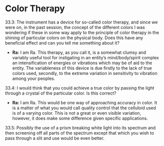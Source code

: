 # Color Therapy
33.3: The instrument has a device for so-called color therapy, and since we were on, in the past session, the concept of the different colors I was wondering if these in some way apply to the principle of color therapy in the shining of particular colors on the physical body. Does this have any beneficial effect and can you tell me something about it?
- **Ra:** I am Ra. This therapy, as you call it, is a somewhat clumsy and variably useful tool for instigating in an entity’s mind/body/spirit complex an intensification of energies or vibrations which may be of aid to the entity. The variableness of this device is due firstly to the lack of true colors used, secondly, to the extreme variation in sensitivity to vibration among your peoples.

33.4: I would think that you could achieve a true color by passing the light through a crystal of the particular color. Is this correct?
- **Ra:** I am Ra. This would be one way of approaching accuracy in color. It is a matter of what you would call quality control that the celluloid used is of a varying color. This is not a great or even visible variation, however, it does make some difference given specific applications.

33.5: Possibly the use of a prism breaking white light into its spectrum and then screening off all parts of the spectrum except that which you wish to pass through a slit and use would be even better.